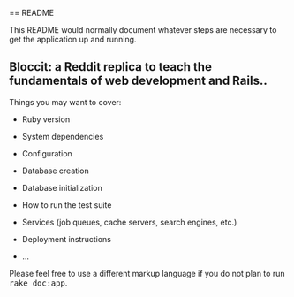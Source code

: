 == README

This README would normally document whatever steps are necessary to get the
application up and running.

## Bloccit: a Reddit replica to teach the fundamentals of web development and Rails..

Things you may want to cover:

* Ruby version

* System dependencies

* Configuration

* Database creation

* Database initialization

* How to run the test suite

* Services (job queues, cache servers, search engines, etc.)

* Deployment instructions

* ...


Please feel free to use a different markup language if you do not plan to run
<tt>rake doc:app</tt>.
